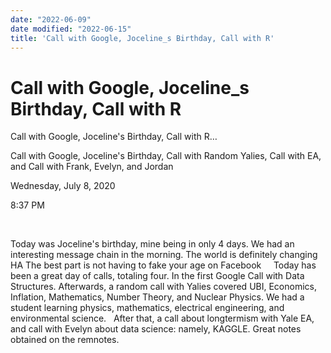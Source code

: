```yaml
---
date: "2022-06-09"
date modified: "2022-06-15"
title: 'Call with Google, Joceline_s Birthday, Call with R'
---
```


# Call with Google, Joceline_s Birthday, Call with R
Call with Google, Joceline's Birthday, Call with R…

Call with Google, Joceline's Birthday, Call with Random Yalies, Call with EA, and Call with Frank, Evelyn, and Jordan

Wednesday, July 8, 2020

8:37 PM

 

Today was Joceline's birthday, mine being in only 4 days. We had an interesting message chain in the morning. The world is definitely changing HA
The best part is not having to fake your age on Facebook
 
 
Today has been a great day of calls, totaling four. In the first Google Call with Data Structures. Afterwards, a random call with Yalies covered UBI, Economics, Inflation, Mathematics, Number Theory, and Nuclear Physics. We had a student learning physics, mathematics, electrical engineering, and environmental science.
 
After that, a call about longtermism with Yale EA, and call with Evelyn about data science: namely, KAGGLE. Great notes obtained on the remnotes.
 
 
